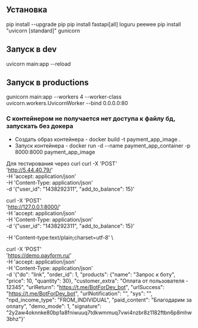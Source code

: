 ## Установка
pip install --upgrade pip
pip install fastapi[all] loguru peewee
pip install "uvicorn [standard]" gunicorn

## Запуск в dev
uvicorn main:app --reload

## Запуск в productions
gunicorn main:app --workers 4 --worker-class uvicorn.workers.UvicornWorker --bind 0.0.0.0:80

### С контейнером не получается нет доступа к файлу бд, запускать без докера 
- Создать образ контейнера - docker build -t payment_app_image .
- Запуск контейнера - docker run -d --name payment_app_container -p 8000:8000 payment_app_image

Для тестирования через curl
curl -X 'POST' \
  'http://5.44.40.79/' \
  -H 'accept: application/json' \
  -H 'Content-Type: application/json' \
  -d '{"user_id": "1438292311", "add_to_balance": 15}'


curl -X 'POST' \
  'http://127.0.0.1:8000/' \
  -H 'accept: application/json' \
  -H 'Content-Type: application/json' \
  -d '{"user_id": "1438292311", "add_to_balance": 15}'


  -H 'Content-type:text/plain;charset=utf-8' \

curl -X 'POST' \
'https://demo.payform.ru/' \
-H 'accept: application/json' \
-H 'Content-Type: application/json' \
-d '{"do": "link", "order_id": 1, "products": {"name": "Запрос к боту", "price": 10, "quantity": 30}, "customer_extra": "Оплата от пользователя - 12345", "urlReturn": "https://t.me/BotForDev_bot", "urlSuccess": "https://t.me/BotForDev_bot", "urlNotification": "", "sys": "", "npd_income_type": "FROM_INDIVIDUAL", "paid_content": "Благодарим за оплату", "demo_mode": 1, "signature": "2y2aw4oknnke80bp1a8fniwuuq7tdkwmmuq7vwi4nzbr8z1182ftbn6p8mhw3bhz"}'